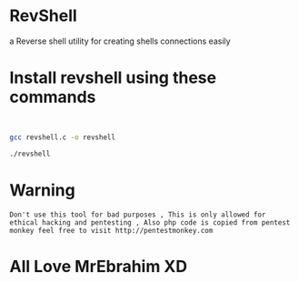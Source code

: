 # RevShell 

a Reverse shell utility for creating shells connections easily                                                                                                                                      

 
 
 # Install revshell using these commands
 
 ```bash
 
 
 gcc revshell.c -o revshell
 
 ./revshell
 
 
 ```
                                                                                                                                         
# Warning

``
Don't use this tool for bad purposes , This is only allowed for ethical hacking and pentesting , Also php code is copied from pentest monkey feel free to visit http://pentestmonkey.com
``

# All Love MrEbrahim XD
                                                                                                                                         
                                                                                                                                         
                                                                                                                                         
